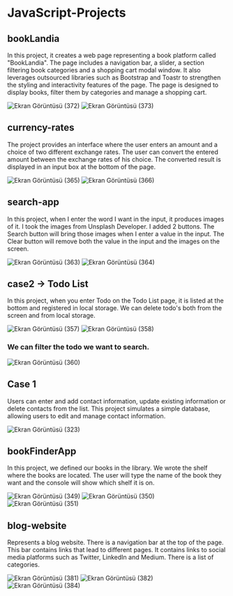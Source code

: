 # JavaScript-Projects
## bookLandia
In this project, it creates a web page representing a book platform called "BookLandia". The page includes a navigation bar, a slider, a section filtering book categories and a shopping cart modal window. It also leverages outsourced libraries such as Bootstrap and Toastr to strengthen the styling and interactivity features of the page. The page is designed to display books, filter them by categories and manage a shopping cart.

![Ekran Görüntüsü (372)](https://github.com/kubraacelik/JavaScript-Mini-Projects/assets/101054783/996309bd-b0ec-48a3-a809-34bb4aea8f07)
![Ekran Görüntüsü (373)](https://github.com/kubraacelik/JavaScript-Mini-Projects/assets/101054783/afaa5428-59e4-4448-b2b7-cd0686a4b92f)

## currency-rates
The project provides an interface where the user enters an amount and a choice of two different exchange rates. The user can convert the entered amount between the exchange rates of his choice. The converted result is displayed in an input box at the bottom of the page.

![Ekran Görüntüsü (365)](https://github.com/kubraacelik/JavaScript-Mini-Projects/assets/101054783/ae10dc7e-3193-471b-ad7c-8cb38ccf13c6)
![Ekran Görüntüsü (366)](https://github.com/kubraacelik/JavaScript-Mini-Projects/assets/101054783/fa44257f-fb2f-4da8-aae6-81b843c1066f)

## search-app 
In this project, when I enter the word I want in the input, it produces images of it. I took the images from Unsplash Developer. I added 2 buttons. The Search button will bring those images when I enter a value in the input. The Clear button will remove both the value in the input and the images on the screen.

![Ekran Görüntüsü (363)](https://github.com/kubraacelik/JavaScript-Mini-Projects/assets/101054783/14eafc6d-622b-44ab-89a5-3db0c30213d9)
![Ekran Görüntüsü (364)](https://github.com/kubraacelik/JavaScript-Mini-Projects/assets/101054783/df1acdf9-28b5-485f-a4e1-f43e403a345f)

## case2 -> Todo List
In this project, when you enter Todo on the Todo List page, it is listed at the bottom and registered in local storage. We can delete todo's both from the screen and from local storage.

![Ekran Görüntüsü (357)](https://github.com/kubraacelik/JavaScript-Mini-Projects/assets/101054783/ae5d8a41-43aa-4530-9305-845b3577b789)
![Ekran Görüntüsü (358)](https://github.com/kubraacelik/JavaScript-Mini-Projects/assets/101054783/332ed8f4-5894-45bc-b2d5-5f73a88f9238)

 ### We can filter the todo we want to search.
 
![Ekran Görüntüsü (360)](https://github.com/kubraacelik/JavaScript-Mini-Projects/assets/101054783/31d00598-6f9e-45fa-9eab-defc87de2679)

## Case 1
Users can enter and add contact information, update existing information or delete contacts from the list. This project simulates a simple database, allowing users to edit and manage contact information.

![Ekran Görüntüsü (323)](https://github.com/kubraacelik/JavaScript-Mini-Projects/assets/101054783/cab595ab-9f34-4f30-93b5-54c522f857a5)

## bookFinderApp
In this project, we defined our books in the library. We wrote the shelf where the books are located. The user will type the name of the book they want and the console will show which shelf it is on.

![Ekran Görüntüsü (349)](https://github.com/kubraacelik/JavaScript-Mini-Projects/assets/101054783/bff8b541-83cb-46ff-88b1-3d787cc15e97)
![Ekran Görüntüsü (350)](https://github.com/kubraacelik/JavaScript-Mini-Projects/assets/101054783/f3a6c9ab-5336-4b8f-9313-c708c6a3d048)
![Ekran Görüntüsü (351)](https://github.com/kubraacelik/JavaScript-Mini-Projects/assets/101054783/49c8bfb6-3e8c-442a-aa89-3c75821d7337)

## blog-website
Represents a blog website. There is a navigation bar at the top of the page. This bar contains links that lead to different pages. It contains links to social media platforms such as Twitter, LinkedIn and Medium. There is a list of categories. 

![Ekran Görüntüsü (381)](https://github.com/kubraacelik/JavaScript-Projects/assets/101054783/d4add26a-9d64-43fa-9be4-ae68569adde9)
![Ekran Görüntüsü (382)](https://github.com/kubraacelik/JavaScript-Projects/assets/101054783/ea939699-7ba6-450f-adf2-6a15ef8b364e)
![Ekran Görüntüsü (384)](https://github.com/kubraacelik/JavaScript-Projects/assets/101054783/cb00707f-dfb4-4515-baa3-8fc5e518b596)
